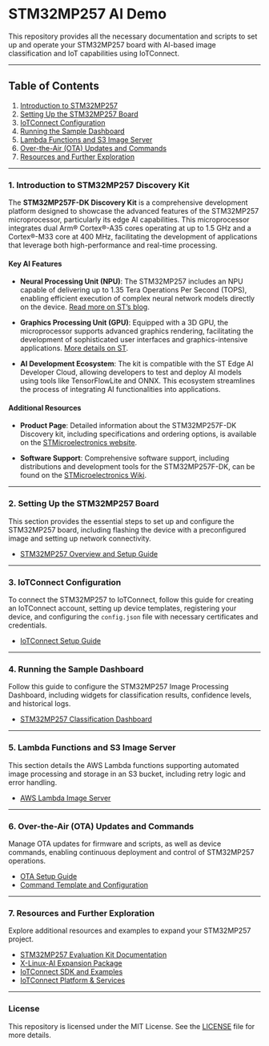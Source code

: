 # STM32MP257 AI Demo

This repository provides all the necessary documentation and scripts to set up and operate your STM32MP257 board with AI-based image classification and IoT capabilities using IoTConnect.

---

## Table of Contents

1. [Introduction to STM32MP257](readme.md#1-introduction-to-stm32mp257)
2. [Setting Up the STM32MP257 Board](readme.md#2-setting-up-the-stm32mp257-board)
3. [IoTConnect Configuration](readme.md#3-iotconnect-configuration)
4. [Running the Sample Dashboard](readme.md#4-running-the-sample-dashboard)
5. [Lambda Functions and S3 Image Server](readme.md#5-lambda-functions-and-s3-image-server)
6. [Over-the-Air (OTA) Updates and Commands](readme.md#6-over-the-air-ota-updates-and-commands)
7. [Resources and Further Exploration](readme.md#7-resources-and-further-exploration)

---

### 1. Introduction to STM32MP257 Discovery Kit

The **STM32MP257F-DK Discovery Kit** is a comprehensive development platform designed to showcase the advanced features of the STM32MP257 microprocessor, particularly its edge AI capabilities. This microprocessor integrates dual Arm® Cortex®-A35 cores operating at up to 1.5 GHz and a Cortex®-M33 core at 400 MHz, facilitating the development of applications that leverage both high-performance and real-time processing.

#### Key AI Features

- **Neural Processing Unit (NPU)**: The STM32MP257 includes an NPU capable of delivering up to 1.35 Tera Operations Per Second (TOPS), enabling efficient execution of complex neural network models directly on the device. [Read more on ST’s blog](https://blog.st.com/stm32mp25/).

- **Graphics Processing Unit (GPU)**: Equipped with a 3D GPU, the microprocessor supports advanced graphics rendering, facilitating the development of sophisticated user interfaces and graphics-intensive applications. [More details on ST](https://www.st.com/en/microcontrollers-microprocessors/stm32mp257.html).

- **AI Development Ecosystem**: The kit is compatible with the ST Edge AI Developer Cloud, allowing developers to test and deploy AI models using tools like TensorFlowLite and ONNX. This ecosystem streamlines the process of integrating AI functionalities into applications.

#### Additional Resources

- **Product Page**: Detailed information about the STM32MP257F-DK Discovery kit, including specifications and ordering options, is available on the [STMicroelectronics website](https://www.st.com/en/evaluation-tools/stm32mp257f-dk.html).

- **Software Support**: Comprehensive software support, including distributions and development tools for the STM32MP257F-DK, can be found on the [STMicroelectronics Wiki](https://wiki.st.com/stm32mpu/wiki/STM32MP257x-DKx_-_software_distributions).

---

### 2. Setting Up the STM32MP257 Board

This section provides the essential steps to set up and configure the STM32MP257 board, including flashing the device with a preconfigured image and setting up network connectivity.

- [STM32MP257 Overview and Setup Guide](board-setup.md)

---

### 3. IoTConnect Configuration

To connect the STM32MP257 to IoTConnect, follow this guide for creating an IoTConnect account, setting up device templates, registering your device, and configuring the `config.json` file with necessary certificates and credentials.

- [IoTConnect Setup Guide](IoTConnect-setup.md)

---

### 4. Running the Sample Dashboard

Follow this guide to configure the STM32MP257 Image Processing Dashboard, including widgets for classification results, confidence levels, and historical logs.

- [STM32MP257 Classification Dashboard](running-the-sample-dashboard.md)

---

### 5. Lambda Functions and S3 Image Server

This section details the AWS Lambda functions supporting automated image processing and storage in an S3 bucket, including retry logic and error handling.

- [AWS Lambda Image Server](demo-iotc-x-linux-ai/S3-image-server/README.md)

---

### 6. Over-the-Air (OTA) Updates and Commands

Manage OTA updates for firmware and scripts, as well as device commands, enabling continuous deployment and control of STM32MP257 operations.

- [OTA Setup Guide](STM32MP-X-Linux-AI-OTA.md)
- [Command Template and Configuration](stm32mp2ai_template.JSON)

---

### 7. Resources and Further Exploration

Explore additional resources and examples to expand your STM32MP257 project.

- [STM32MP257 Evaluation Kit Documentation](https://wiki.st.com/stm32mpu/wiki/STM32MP25_Evaluation_boards_-_Starter_Package)
- [X-Linux-AI Expansion Package](https://wiki.stmicroelectronics.cn/stm32mpu/wiki/Category:X-LINUX-AI_expansion_package)
- [IoTConnect SDK and Examples](https://github.com/avnet-iotconnect/meta-iotconnect-docs/tree/main)
- [IoTConnect Platform & Services](https://www.iotconnect.io/)

---

### License

This repository is licensed under the MIT License. See the [LICENSE](LICENSE) file for more details.
